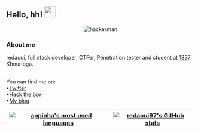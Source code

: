 <!-- header -->
## Hello, hh! <img src="https://raw.githubusercontent.com/MartinHeinz/MartinHeinz/master/wave.gif" width="30px">
<p align="center">
  <img src="https://i.makeagif.com/media/4-12-2017/wOJFFS.gif" alt="hackerman">
</p>

<!-- Description -->
<h3>About me </h3>
redaoui, full stack developer, CTFer, Penetration tester and student at <a href="https://1337.ma/en/" target="_blank" >1337</a></li>  Khouribga. <br>
<br>

<!-- links -->
You can find me on:<br>
•<a href="https://twitter.com/redaoui_97" target="_blank">Twitter</a>  <br>
•<a href="https://app.hackthebox.com/users/994727" target="_blank">Hack the box</a></li> <br>
•<a href="https://redaoui.hashnode.dev/" target="_blank">My blog</a></li> <br>

<!-- Links  -->
[1]: https://twitter.com/redaoui97

<!-- 42 stats-->
<!-- will add later maybe, Idk
<p align="center">
  <a href="https://github.com/oakoudad/badge42">
    <img src="https://badge.mediaplus.ma/binary/rnabil" alt="rnabil's 42 stats">
  </a>
</p>
-->
 
<!-- github stats -->
| <a href="https://github.com/appinha?tab=repositories"><img src="https://github-readme-stats.vercel.app/api/top-langs/?username=appinha&layout=compact&hide_border=false&count_private=true&theme=dark" alt="appinha's most used languages"></a> | <a href="https://github.com/redaoui97?tab=repositories"><img src="https://github-readme-stats.vercel.app/api?username=redaoui97&count_private=true&show_icons=true&hide=issues&hide_border=false&theme=dark" alt="redaoui97's GitHub stats"></a> |
|:---:|:---:|
